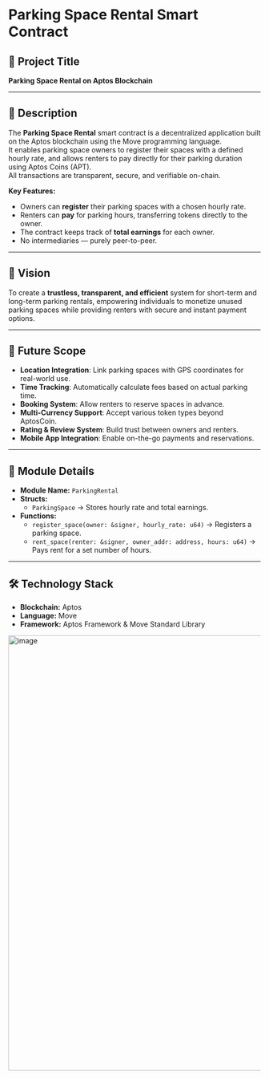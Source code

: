 # Parking Space Rental Smart Contract

## 📌 Project Title
**Parking Space Rental on Aptos Blockchain**

---

## 📖 Description
The **Parking Space Rental** smart contract is a decentralized application built on the Aptos blockchain using the Move programming language.  
It enables parking space owners to register their spaces with a defined hourly rate, and allows renters to pay directly for their parking duration using Aptos Coins (APT).  
All transactions are transparent, secure, and verifiable on-chain.

**Key Features:**
- Owners can **register** their parking spaces with a chosen hourly rate.
- Renters can **pay** for parking hours, transferring tokens directly to the owner.
- The contract keeps track of **total earnings** for each owner.
- No intermediaries — purely peer-to-peer.

---

## 🎯 Vision
To create a **trustless, transparent, and efficient** system for short-term and long-term parking rentals, empowering individuals to monetize unused parking spaces while providing renters with secure and instant payment options.

---

## 🚀 Future Scope
- **Location Integration**: Link parking spaces with GPS coordinates for real-world use.
- **Time Tracking**: Automatically calculate fees based on actual parking time.
- **Booking System**: Allow renters to reserve spaces in advance.
- **Multi-Currency Support**: Accept various token types beyond AptosCoin.
- **Rating & Review System**: Build trust between owners and renters.
- **Mobile App Integration**: Enable on-the-go payments and reservations.

---

## 📂 Module Details
- **Module Name:** `ParkingRental`
- **Structs:**  
  - `ParkingSpace` → Stores hourly rate and total earnings.
- **Functions:**  
  - `register_space(owner: &signer, hourly_rate: u64)` → Registers a parking space.  
  - `rent_space(renter: &signer, owner_addr: address, hours: u64)` → Pays rent for a set number of hours.

---

## 🛠 Technology Stack
- **Blockchain:** Aptos
- **Language:** Move
- **Framework:** Aptos Framework & Move Standard Library
<img width="1910" height="868" alt="image" src="https://github.com/user-attachments/assets/9f31b63d-5211-42fe-bb85-701c44811c5f" />
